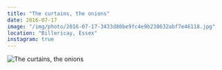 ```yaml
---
title: "The curtains, the onions"
date: 2016-07-17
image: "/img/photo/2016-07-17-3433d80be9fc4e9b238632abf7e46118.jpg"
location: "Billericay, Essex"
instagram: true
---
```


![The curtains, the onions](/img/photo/2016-07-17-3433d80be9fc4e9b238632abf7e46118.jpg)
